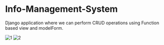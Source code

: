 # Info-Management-System
Django application where we can perform CRUD operations using Function based view and modelForm.

![1](https://user-images.githubusercontent.com/58128009/161429141-6102a0aa-9e05-4b52-add8-c0737fe5f44c.JPG)
![2](https://user-images.githubusercontent.com/58128009/161429144-76c0f062-326f-447e-b1a3-23def6b9c575.JPG)

